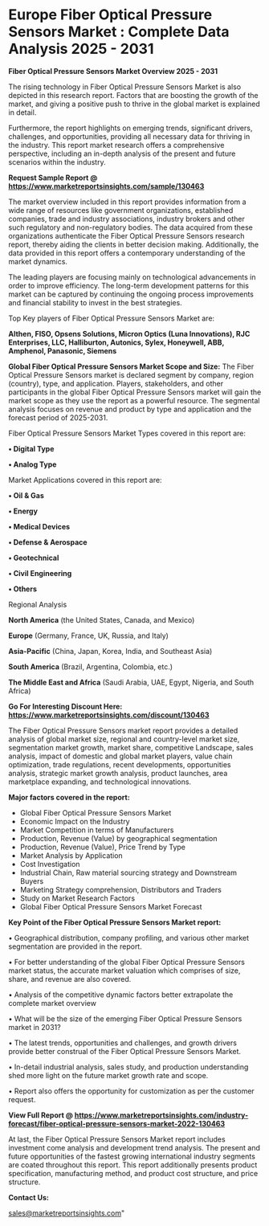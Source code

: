 # Europe Fiber Optical Pressure Sensors Market : Complete Data Analysis 2025 - 2031

<Strong> Fiber Optical Pressure Sensors Market Overview 2025 - 2031</strong>

The rising technology in Fiber Optical Pressure Sensors Market is also depicted in this research report. Factors that are boosting the growth of the market, and giving a positive push to thrive in the global market is explained in detail.

Furthermore, the report highlights on emerging trends, significant drivers, challenges, and opportunities, providing all necessary data for thriving in the industry. This report market research offers a comprehensive perspective, including an in-depth analysis of the present and future scenarios within the industry.

<strong>Request Sample Report @ <a href=https://www.marketreportsinsights.com/sample/130463>https://www.marketreportsinsights.com/sample/130463</a></strong>

The market overview included in this report provides information from a wide range of resources like government organizations, established companies, trade and industry associations, industry brokers and other such regulatory and non-regulatory bodies. The data acquired from these organizations authenticate the Fiber Optical Pressure Sensors research report, thereby aiding the clients in better decision making. Additionally, the data provided in this report offers a contemporary understanding of the market dynamics.

The leading players are focusing mainly on technological advancements in order to improve efficiency. The long-term development patterns for this market can be captured by continuing the ongoing process improvements and financial stability to invest in the best strategies.

Top Key players of Fiber Optical Pressure Sensors Market are:

<strong>Althen, FISO, Opsens Solutions, Micron Optics (Luna Innovations), RJC Enterprises, LLC, Halliburton, Autonics, Sylex, Honeywell, ABB, Amphenol, Panasonic, Siemens</strong>

<strong><b>Global Fiber Optical Pressure Sensors Market Scope and Size:</b></strong>
The Fiber Optical Pressure Sensors market is declared segment by company, region (country), type, and application. Players, stakeholders, and other participants in the global Fiber Optical Pressure Sensors market will gain the market scope as they use the report as a powerful resource. The segmental analysis focuses on revenue and product by type and application and the forecast period of 2025-2031.

Fiber Optical Pressure Sensors Market Types covered in this report are:

<strong>• Digital Type

• Analog Type</strong>

Market Applications covered in this report are:

<strong>• Oil & Gas

• Energy

• Medical Devices

• Defense & Aerospace

• Geotechnical

• Civil Engineering

• Others</strong> 

Regional Analysis

<strong>North America</strong> (the United States, Canada, and Mexico)

<strong>Europe</strong> (Germany, France, UK, Russia, and Italy)

<strong>Asia-Pacific</strong> (China, Japan, Korea, India, and Southeast Asia)

<strong>South America</strong> (Brazil, Argentina, Colombia, etc.)

<strong>The Middle East and Africa</strong> (Saudi Arabia, UAE, Egypt, Nigeria, and South Africa)

<strong>Go For Interesting Discount Here: <a href=https://www.marketreportsinsights.com/discount/130463>https://www.marketreportsinsights.com/discount/130463</a></strong>

The Fiber Optical Pressure Sensors market report provides a detailed analysis of global market size, regional and country-level market size, segmentation market growth, market share, competitive Landscape, sales analysis, impact of domestic and global market players, value chain optimization, trade regulations, recent developments, opportunities analysis, strategic market growth analysis, product launches, area marketplace expanding, and technological innovations.

<strong><b>Major factors covered in the report:</b></strong>
<ul>
  <li>Global Fiber Optical Pressure Sensors Market </li>
  <li>Economic Impact on the Industry</li>
  <li>Market Competition in terms of Manufacturers</li>
  <li>Production, Revenue (Value) by geographical segmentation</li>
  <li>Production, Revenue (Value), Price Trend by Type</li>
  <li>Market Analysis by Application</li>
  <li>Cost Investigation</li>
  <li>Industrial Chain, Raw material sourcing strategy and Downstream Buyers</li>
  <li>Marketing Strategy comprehension, Distributors and Traders</li>
  <li>Study on Market Research Factors</li>
  <li>Global Fiber Optical Pressure Sensors Market Forecast</li>
</ul>

<strong><b>Key Point of the Fiber Optical Pressure Sensors Market report:</b></strong>

• Geographical distribution, company profiling, and various other market segmentation are provided in the report.

• For better understanding of the global Fiber Optical Pressure Sensors market status, the accurate market valuation which comprises of size, share, and revenue are also covered.

• Analysis of the competitive dynamic factors better extrapolate the complete market overview

• What will be the size of the emerging Fiber Optical Pressure Sensors market in 2031?

• The latest trends, opportunities and challenges, and growth drivers provide better construal of the Fiber Optical Pressure Sensors Market.

• In-detail industrial analysis, sales study, and production understanding shed more light on the future market growth rate and scope.

• Report also offers the opportunity for customization as per the customer request.

<strong><b>View Full Report @ <a href=https://www.marketreportsinsights.com/industry-forecast/fiber-optical-pressure-sensors-market-2022-130463>https://www.marketreportsinsights.com/industry-forecast/fiber-optical-pressure-sensors-market-2022-130463</a></b></strong>


At last, the Fiber Optical Pressure Sensors Market report includes investment come analysis and development trend analysis. The present and future opportunities of the fastest growing international industry segments are coated throughout this report. This report additionally presents product specification, manufacturing method, and product cost structure, and price structure.

<strong>Contact Us:</strong>

sales@marketreportsinsights.com"
